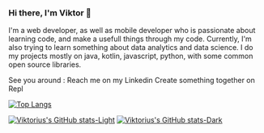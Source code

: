 ### Hi there, I'm Viktor 👋

I'm a web developer, as well as mobile developer who is passionate about learning code,
and make a usefull things through my code. Currently, I'm also trying to learn something about data analytics and data science. 
I do my projects mostly on java, kotlin, javascript, python, with some common open source libraries.

See you around :
Reach me on my Linkedin
Create something together on Repl


[![Top Langs](https://github-readme-stats.vercel.app/api/top-langs/?username=viktoriussuwandi)](https://github.com/anuraghazra/github-readme-stats)

[![Viktorius's GitHub stats-Light](https://github-readme-stats.vercel.app/api?username=viktoriussuwandi&show_icons=true&theme=default#gh-light-mode-only)](https://github.com/anuraghazra/github-readme-stats#gh-light-mode-only)
[![Viktorius's GitHub stats-Dark](https://github-readme-stats.vercel.app/api?username=viktoriussuwandi&show_icons=true&theme=dark#gh-dark-mode-only)](https://github.com/anuraghazra/github-readme-stats#gh-dark-mode-only)



<!--
**viktoriussuwandi/viktoriussuwandi** is a ✨ _special_ ✨ repository because its `README.md` (this file) appears on your GitHub profile.

Here are some ideas to get you started:

- 🔭 I’m currently working on ...
- 🌱 I’m currently learning ...
- 👯 I’m looking to collaborate on ...
- 🤔 I’m looking for help with ...
- 💬 Ask me about ...
- 📫 How to reach me: ...
- 😄 Pronouns: ...
- ⚡ Fun fact: ...
-->


